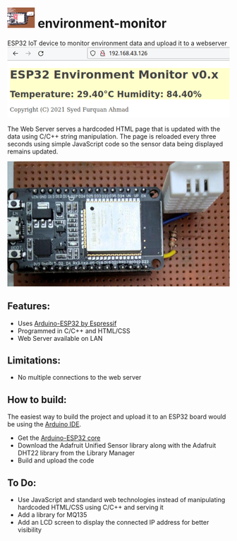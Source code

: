# ![](icon.png) environment-monitor
ESP32 IoT device to monitor environment data and upload it to a webserver
![](screenshot.gif)

The Web Server serves a hardcoded HTML page that is updated with the data
using C/C++ string manipulation. The page is reloaded every three seconds using
simple JavaScript code so the sensor data being displayed remains updated.

![](device.jpg)

## Features:
* Uses [Arduino-ESP32 by Espressif](https://github.com/espressif/arduino-esp32)
* Programmed in C/C++ and HTML/CSS
* Web Server available on LAN

## Limitations:
* No multiple connections to the web server

## How to build:
The easiest way to build the project and upload it to an ESP32 board would be
using the [Arduino IDE](https://www.arduino.cc/en/software/).
* Get the [Arduino-ESP32 core](https://github.com/espressif/arduino-esp32)
* Download the Adafruit Unified Sensor library along with the Adafruit DHT22
library from the Library Manager
* Build and upload the code

## To Do:
* Use JavaScript and standard web technologies instead of manipulating
hardcoded HTML/CSS using C/C++ and serving it
* Add a library for MQ135
* Add an LCD screen to display the connected IP address for better visibility
